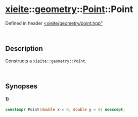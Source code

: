 # [xieite](../../../../../../xieite.md)\:\:[geometry](../../../../../../geometry.md)\:\:[Point](../../../../point.md)\:\:Point
Defined in header [<xieite/geometry/point.hpp"](../../../../../../../include/xieite/geometry/point.hpp)

&nbsp;

## Description
Constructs a `xieite::geometry::Point`.

&nbsp;

## Synopses
#### 1)
```cpp
constexpr Point(double x = 0, double y = 0) noexcept;
```

